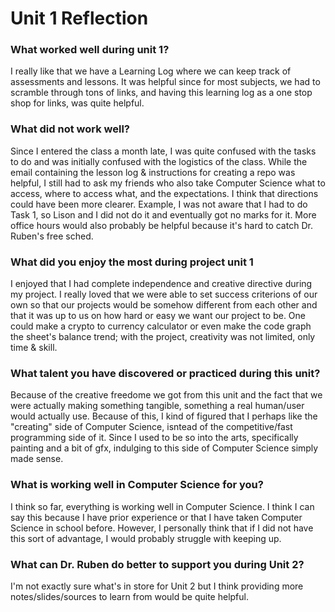 # Unit 1 Reflection


### What worked well during unit 1?
I really like that we have a Learning Log where we can keep track of assessments and lessons. It was helpful since for most subjects, we had to scramble through tons of links, and having this learning log as a one stop shop for links, was quite helpful.

### What did not work well?
Since I entered the class a month late, I was quite confused with the tasks to do and was initially confused with the logistics of the class. While the email containing the lesson log & instructions for creating a repo was helpful, I still had to ask my friends who also take Computer Science what to access, where to access what, and the expectations. I think that directions could have been more clearer. Example, I was not aware that I had to do Task 1, so Lison and I did not do it and eventually got no marks for it. More office hours would also probably be helpful because it's hard to catch Dr. Ruben's free sched. 

### What did you enjoy the most during project unit 1
I enjoyed that I had complete independence and creative directive during my project. I really loved that we were able to set success criterions of our own so that our projects would be somehow different from each other and that it was up to us on how hard or easy we want our project to be. One could make a crypto to currency calculator or even make the code graph the sheet's balance trend; with the project, creativity was not limited, only time & skill.

### What talent you have discovered or practiced during this unit?
Because of the creative freedome we got from this unit and the fact that we were actually making something tangible, something a real human/user would actually use. Because of this, I kind of figured that I perhaps like the "creating" side of Computer Science, isntead of the competitive/fast programming side of it. Since I used to be so into the arts, specifically painting and a bit of gfx, indulging to this side of Computer Science simply made sense.

### What is working well in Computer Science for you?
I think so far, everything is working well in Computer Science. I think I can say this because I have prior experience or that I have taken Computer Science in school before. However, I personally think that if I did not have this sort of advantage, I would probably struggle with keeping up.

### What can Dr. Ruben do better to support you during Unit 2?
I'm not exactly sure what's in store for Unit 2 but I think providing more notes/slides/sources to learn from would be quite helpful.
